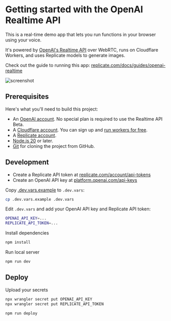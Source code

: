 # Getting started with the OpenAI Realtime API

This is a real-time demo app that lets you run functions in your browser using your voice.

It's powered by [OpenAI's Realtime API](https://platform.openai.com/docs/guides/realtime) over WebRTC, runs on Cloudflare Workers, and uses Replicate models to generate images.

Check out the guide to running this app: [replicate.com/docs/guides/openai-realtime](https://replicate.com/docs/guides/openai-realtime)

![screenshot](https://github.com/user-attachments/assets/d7d04594-8bbb-4687-b801-3ba8e19c85de)

## Prerequisites

Here's what you'll need to build this project:

- An [OpenAI account](https://platform.openai.com/signup). No special plan is required to use the Realtime API Beta.
- A [Cloudflare account](https://www.cloudflare.com/plans/free/). You can sign up and [run workers for free](https://workers.cloudflare.com/).
- A [Replicate account](https://replicate.com/).
- [Node.js 20](https://nodejs.org/en/download/prebuilt-installer) or later.
- [Git](https://chatgpt.com/share/673d65dc-8e50-8003-8ce2-4bc7053d0e3a) for cloning the project from GitHub.

## Development

- Create a Replicate API token at [replicate.com/account/api-tokens](https://replicate.com/account/api-tokens)
- Create an OpenAI API key at [platform.openai.com/api-keys](https://platform.openai.com/api-keys)

Copy [.dev.vars.example](./.dev.vars.example) to `.dev.vars`:

```bash
cp .dev.vars.example .dev.vars
```

Edit `.dev.vars` and add your OpenAI API key and Replicate API token:

```bash
OPENAI_API_KEY=...
REPLICATE_API_TOKEN=...
```

Install dependencies

```bash
npm install
```

Run local server

```bash
npm run dev
```

## Deploy

Upload your secrets

```bash
npx wrangler secret put OPENAI_API_KEY
npx wrangler secret put REPLICATE_API_TOKEN
```

```bash
npm run deploy
```
